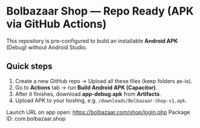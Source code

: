 # Bolbazaar Shop — Repo Ready (APK via GitHub Actions)

This repository is pre-configured to build an installable **Android APK** (Debug) without Android Studio.

## Quick steps
1) Create a new GitHub repo → Upload all these files (keep folders as-is).
2) Go to **Actions** tab → run **Build Android APK (Capacitor)**.
3) After it finishes, download **app-debug.apk** from **Artifacts**.
4) Upload APK to your hosting, e.g. `/downloads/Bolbazaar-Shop-v1.apk`.

Launch URL on app open: https://bolbazaar.com/shop/login.php
Package ID: com.bolbazaar.shop